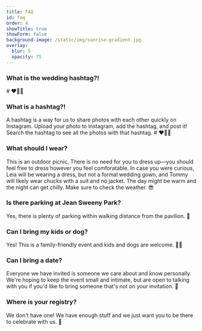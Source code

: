 ```yaml
---
title: FAQ
id: faq
order: 4
showTitle: true
showForm: false
background-image: /static/img/sunrise-gradient.jpg
overlay:
  blur: 5
  opacity: 75
---
```

### What is the wedding hashtag?!

\# ❤️🎈💯

### What is a hashtag?!

A hashtag is a way for us to share photos with each other quickly on Instagram. Upload your photo to Instagram, add the hashtag, and post it!  Search the hashtag to see all the photos with that hashtag. # ❤️🎈💯

### What should I wear?

This is an outdoor picnic. There is no need for you to dress up—you should feel free to dress however you feel comforatable. In case you were curious, Leia will be wearing a dress, but not a formal wedding gown, and Tommy will likely wear chucks with a suit and no jacket. The day might be warm and the night can get chilly. Make sure to check the weather. 😎

### Is there parking at Jean Sweeny Park?

Yes, there is plenty of parking within walking distance from the pavilion. 🚗

### Can I bring my kids or dog?

Yes! This is a family-friendly event and kids and dogs are welcome. 🤸🐶

### Can I bring a date?

Everyone we have invited is someone we care about and know personally. We're hoping to keep the event small and intimate, but are open to talking with you if you'd like to bring someone that's not on your invitation. 🐙

### Where is your registry?

We don't have one!  We have enough stuff and we just want you to be there to celebrate with us. 🎉